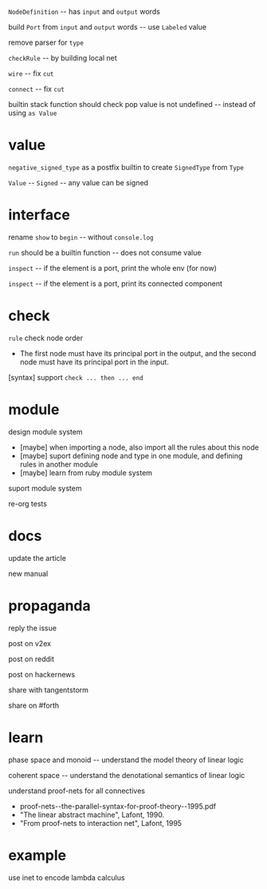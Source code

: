 `NodeDefinition` -- has `input` and `output` words

build `Port` from `input` and `output` words -- use `Labeled` value

remove parser for `type`

`checkRule` -- by building local net

`wire` -- fix `cut`

`connect` -- fix `cut`

builtin stack function should check pop value is not undefined -- instead of using `as Value`

# value

`negative_signed_type` as a postfix builtin to create `SignedType` from `Type`

`Value` -- `Signed` -- any value can be signed

# interface

rename `show` to `begin` -- without `console.log`

`run` should be a builtin function -- does not consume value

`inspect` -- if the element is a port, print the whole env (for now)

`inspect` -- if the element is a port, print its connected component

# check

`rule` check node order

- The first node must have its principal port in the output,
  and the second node must have its principal port in the input.

[syntax] support `check ... then ... end`

# module

design module system

- [maybe] when importing a node, also import all the rules about this node
- [maybe] suport defining node and type in one module, and defining rules in another module
- [maybe] learn from ruby module system

suport module system

re-org tests

# docs

update the article

new manual

# propaganda

reply the issue

post on v2ex

post on reddit

post on hackernews

share with tangentstorm

share on #forth

# learn

phase space and monoid -- understand the model theory of linear logic

coherent space -- understand the denotational semantics of linear logic

understand proof-nets for all connectives

- proof-nets--the-parallel-syntax-for-proof-theory--1995.pdf
- "The linear abstract machine", Lafont, 1990.
- "From proof-nets to interaction net", Lafont, 1995

# example

use inet to encode lambda calculus
